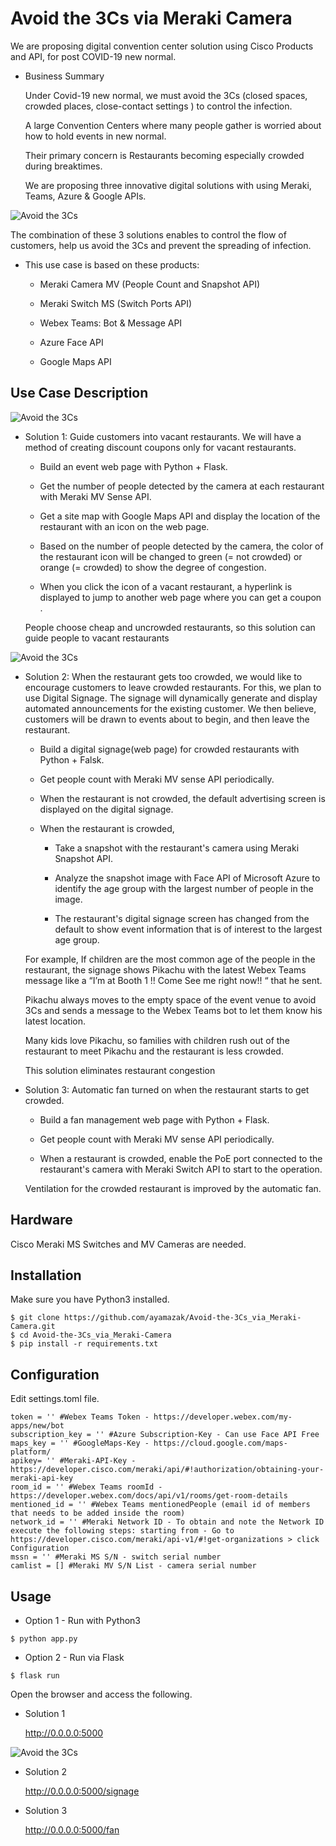 # Avoid the 3Cs via Meraki Camera

We are proposing digital convention center solution using Cisco Products and API, for post COVID-19 new normal.

* Business Summary

    Under Covid-19 new normal, we must avoid the 3Cs (closed spaces, crowded places, close-contact settings ) to control the infection.

    A large Convention Centers where many people gather is worried about how to hold events in new normal.

    Their primary concern is Restaurants becoming especially crowded during breaktimes.

    We are proposing three innovative digital solutions with using Meraki, Teams, Azure & Google APIs.

![Avoid the 3Cs](static/images/avoid3c.jpg)

The combination of these 3 solutions enables to control the flow of customers, help us avoid the 3Cs and prevent the spreading of infection.

* This use case is based on these products:

    * Meraki Camera MV (People Count and Snapshot API)

    * Meraki Switch MS (Switch Ports API)

    * Webex Teams: Bot & Message API

    * Azure Face API

    * Google Maps API

## Use Case Description

![Avoid the 3Cs](static/images/solution1.png)

* Solution 1: Guide customers into vacant restaurants. We will have a method of creating discount coupons only for vacant restaurants.

    * Build an event web page with Python + Flask.

    * Get the number of people detected by the camera at each restaurant with Meraki MV Sense API.

    * Get a site map with Google Maps API and display the location of the restaurant with an icon on the web page.

    * Based on the number of people detected by the camera, the color of the restaurant icon will be changed to green (= not crowded) or orange (= crowded) to show the degree of congestion.

    * When you click the icon of a vacant restaurant, a hyperlink is  displayed  to jump to another web page where you can get a coupon .

    People choose cheap and uncrowded restaurants, so this solution can guide people to vacant restaurants

![Avoid the 3Cs](static/images/solution2-3.png)

* Solution 2: When the restaurant gets too crowded, we would like to encourage customers to leave crowded restaurants. For this, we plan to use Digital Signage. The signage will dynamically generate and display automated announcements for the existing customer. We then believe, customers will be drawn to events about to begin, and then leave the restaurant.

    * Build a digital signage(web page) for crowded restaurants with Python + Falsk.

    * Get people count with Meraki MV sense API periodically.

    * When the restaurant is not crowded, the default advertising screen is displayed on the digital signage.

    * When the restaurant is crowded,

        * Take a snapshot with the restaurant's camera using Meraki Snapshot API.

        * Analyze the  snapshot image with Face API of Microsoft Azure to identify the age group with the largest number of people in the image.

        * The restaurant's digital signage screen has changed from the default to show event information that is of interest to the largest age group.

    For example, If children are the most common age of the people in the restaurant, the signage shows Pikachu with the latest Webex Teams message like a “I’m at Booth 1 !! Come See me right now!! “  that he sent.

    Pikachu always moves to the empty space of the event venue to avoid 3Cs and sends a message to the Webex Teams bot to let them know his latest location.

    Many kids love Pikachu, so families with children rush out of the restaurant to meet Pikachu and the restaurant is less crowded.

    This solution eliminates restaurant congestion

* Solution 3: Automatic fan turned on when the restaurant starts to get crowded.

    * Build a fan management web page with Python + Flask.

    * Get people count with Meraki MV sense API periodically.

    * When a restaurant is crowded,  enable the PoE port connected to the restaurant's camera with Meraki Switch API to start to the operation.

    Ventilation for the crowded restaurant is improved by the automatic fan.

## Hardware

Cisco Meraki MS Switches and MV Cameras are needed.

## Installation

Make sure you have Python3 installed.

```
$ git clone https://github.com/ayamazak/Avoid-the-3Cs_via_Meraki-Camera.git
$ cd Avoid-the-3Cs_via_Meraki-Camera
$ pip install -r requirements.txt
```

## Configuration

Edit settings.toml file.

```
token = '' #Webex Teams Token - https://developer.webex.com/my-apps/new/bot
subscription_key = '' #Azure Subscription-Key - Can use Face API Free
maps_key = '' #GoogleMaps-Key - https://cloud.google.com/maps-platform/
apikey= '' #Meraki-API-Key - https://developer.cisco.com/meraki/api/#!authorization/obtaining-your-meraki-api-key
room_id = '' #Webex Teams roomId - https://developer.webex.com/docs/api/v1/rooms/get-room-details
mentioned_id = '' #Webex Teams mentionedPeople (email id of members that needs to be added inside the room)
network_id = '' #Meraki Network ID - To obtain and note the Network ID execute the following steps: starting from - Go to https://developer.cisco.com/meraki/api-v1/#!get-organizations > click Configuration
mssn = '' #Meraki MS S/N - switch serial number
camlist = [] #Meraki MV S/N List - camera serial number
```

## Usage

* Option 1 - Run with Python3

```
$ python app.py
```

* Option 2 - Run via Flask

```
$ flask run
```

Open the browser and access the following.

* Solution 1

    http://0.0.0.0:5000

![Avoid the 3Cs](static/images/solution1-ss.png)

* Solution 2

    http://0.0.0.0:5000/signage

* Solution 3

    http://0.0.0.0:5000/fan
